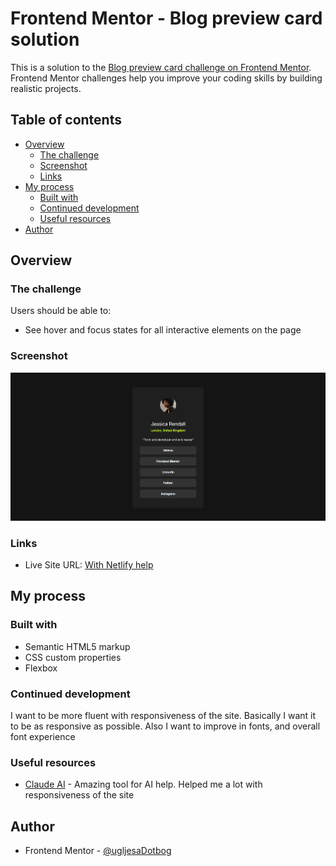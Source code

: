 # Frontend Mentor - Blog preview card solution

This is a solution to the [Blog preview card challenge on Frontend Mentor](https://www.frontendmentor.io/challenges/blog-preview-card-ckPaj01IcS). Frontend Mentor challenges help you improve your coding skills by building realistic projects.

## Table of contents

- [Overview](#overview)
  - [The challenge](#the-challenge)
  - [Screenshot](#screenshot)
  - [Links](#links)
- [My process](#my-process)
  - [Built with](#built-with)
  - [Continued development](#continued-development)
  - [Useful resources](#useful-resources)
- [Author](#author)

## Overview

### The challenge

Users should be able to:

- See hover and focus states for all interactive elements on the page

### Screenshot

![](./assets/images/screenshot-final.png)

### Links

- Live Site URL: [With Netlify help](https://slinkschallenge.netlify.app/)

## My process

### Built with

- Semantic HTML5 markup
- CSS custom properties
- Flexbox

### Continued development

I want to be more fluent with responsiveness of the site. Basically I want it to be as responsive as possible. Also I want to improve in fonts, and overall font experience

### Useful resources

- [Claude AI](https://claude.ai/) - Amazing tool for AI help. Helped me a lot with responsiveness of the site

## Author

- Frontend Mentor - [@ugljesaDotbog](https://www.frontendmentor.io/profile/ugljesaDotbog)
